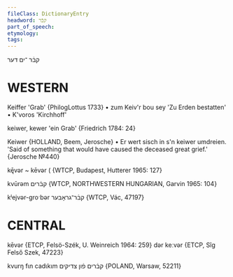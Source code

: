 ```yaml
---
fileClass: DictionaryEntry
headword: קבֿר
part_of_speech: 
etymology: 
tags: 
---
```

קבֿר
־ים
דער

WESTERN
========

Keiffer 'Grab' {PhilogLottus 1733}
	•	zum Keiv'r bou sey 'Zu Erden bestatten'
	•	K'voros 'Kirchhoff'

keiwer, kewer 'ein Grab' {Friedrich 1784: 24}

Keiwer {HOLLAND, Beem, Jerosche}
	•	Er wert sisch in s'n keiwer umdreien. 'Said of something that would have caused the deceased great grief.' {Jerosche №440}

kę̄vər ~ kēvər ( {WTCP, Budapest, Hutterer 1965: 127}

kvūrəm קבֿרים {WTCP, NORTHWESTERN HUNGARIAN, Garvin 1965: 104}

kʲejvər-groˑbər קבֿר־גראָבער {WTCP, Vác, 47197}

CENTRAL
========

kēvər {ETCP, Felsö-Szék, U. Weinreich 1964: 259}
dər keːvər {ETCP, Sîg Felső Szek, 47223}

kvurŋ fɩn cadɩkɩm קבֿרים פֿון צדיקים {POLAND, Warsaw, 52211}

